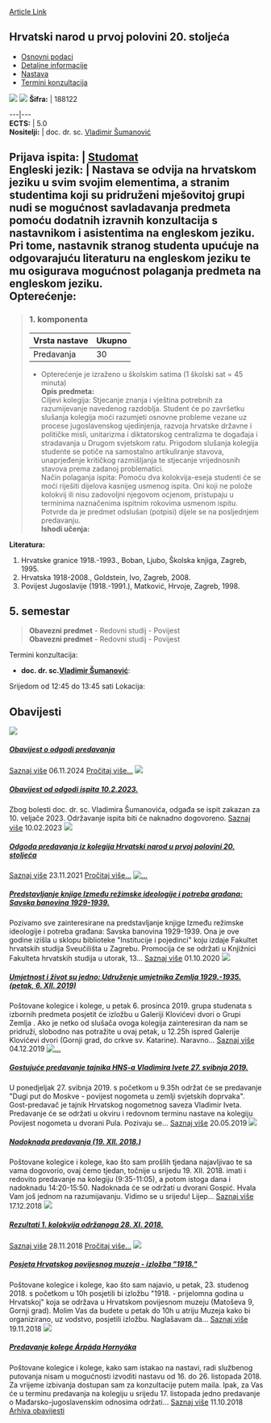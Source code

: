 [Article Link](https://www.fhs.hr/predmet/hnupp2s)

## Hrvatski narod u prvoj polovini 20. stoljeća
  * [Osnovni podaci](https://www.fhs.hr/predmet/hnupp2s#v1id-904815_8086_1_0 "Osnovni podaci")
  * [Detaljne informacije](https://www.fhs.hr/predmet/hnupp2s#v1id-904815_8086_1_1 "Detaljne informacije")
  * [Nastava](https://www.fhs.hr/predmet/hnupp2s#v1id-904815_8086_1_2 "Nastava")
  * [Termini konzultacija](https://www.fhs.hr/predmet/hnupp2s#v1id-904815_8086_1_3 "Termini konzultacija")


[![](https://www.fhs.hr/img/flags/gif/hr.gif)](https://www.fhs.hr/predmet/hnupp2s) [![](https://www.fhs.hr/img/flags/gif/gb.gif)](https://www.fhs.hr/en/course/tcpitfhot2c)
**Šifra:** |  188122  
  
---|---  
**ECTS:** |  5.0   
**Nositelji:** |  doc. dr. sc. [Vladimir Šumanović](https://www.fhs.hr/djelatnik/vladimir.sumanovic)   
  
**Prijava ispita:** |  [Studomat](http://www.isvu.hr/studomat)  
**Engleski jezik:** |  Nastava se odvija na hrvatskom jeziku u svim svojim elementima, a stranim studentima koji su pridruženi mješovitoj grupi nudi se mogućnost savladavanja predmeta pomoću dodatnih izravnih konzultacija s nastavnikom i asistentima na engleskom jeziku. Pri tome, nastavnik stranog studenta upućuje na odgovarajuću literaturu na engleskom jeziku te mu osigurava mogućnost polaganja predmeta na engleskom jeziku.   
**Opterećenje:**  
---  
> ### 1. komponenta
> | Vrsta nastave | Ukupno  
> ---|---  
> Predavanja | 30  
> * Opterećenje je izraženo u školskim satima (1 školski sat = 45 minuta)   
**Opis predmeta:**  
> Ciljevi kolegija: Stjecanje znanja i vještina potrebnih za razumijevanje navedenog razdoblja. Student će po završetku slušanja kolegija moći razumjeti osnovne probleme vezane uz procese jugoslavenskog ujedinjenja, razvoja hrvatske državne i političke misli, unitarizma i diktatorskog centralizma te događaja i stradavanja u Drugom svjetskom ratu. Prigodom slušanja kolegija studente se potiče na samostalno artikuliranje stavova, unaprjeđenje kritičkog razmišljanja te stjecanje vrijednosnih stavova prema zadanoj problematici.  
>  Način polaganja ispita: Pomoću dva kolokvija-eseja studenti će se moći riješiti dijelova kasnijeg usmenog ispita. Oni koji ne polože kolokvij ili nisu zadovoljni njegovom ocjenom, pristupaju u terminima naznačenima ispitnim rokovima usmenom ispitu. Potvrde da je predmet odslušan (potpisi) dijele se na posljednjem predavanju.  
**Ishodi učenja:**  

  
**Literatura:**  
  1. Hrvatske granice 1918.-1993., Boban, Ljubo, Školska knjiga, Zagreb, 1995. 
  2. Hrvatska 1918-2008., Goldstein, Ivo, Zagreb, 2008. 
  3. Povijest Jugoslavije (1918.-1991.), Matković, Hrvoje, Zagreb, 1998. 

  
**5. semestar**  
---  
> **Obavezni predmet** - Redovni studij - Povijest  
>  **Obavezni predmet** - Redovni studij - Povijest  
>   
Termini konzultacija: 
  * **doc. dr. sc.[Vladimir Šumanović](https://www.fhs.hr/djelatnik/vladimir.sumanovic)**: 
  
Srijedom od 12:45 do 13:45 sati
Lokacija: 


## Obavijesti
[ ![](https://www.fhs.hr/_pub/themes_static/hrstud2024/default/img/default_news.jpg) ](https://www.fhs.hr/predmet/hnupp2s?@=21rra#news_114262)
#####  [Obavijest o odgodi predavanja](https://www.fhs.hr/predmet/hnupp2s?@=21rra#news_114262)
[Saznaj više](https://www.fhs.hr/predmet/hnupp2s?@=21rra#news_114262)
06.11.2024
[Pročitaj više...](https://www.fhs.hr/predmet/hnupp2s?@=21rra#news_114262 "Pročitaj obavijest: Obavijest o odgodi predavanja")
[ ![](https://www.fhs.hr/_pub/themes_static/hrstud2024/default/img/default_news.jpg) ](https://www.fhs.hr/predmet/hnupp2s?@=21jto#news_114262)
#####  [Obavijest od odgodi ispita 10.2.2023.](https://www.fhs.hr/predmet/hnupp2s?@=21jto#news_114262)
Zbog bolesti doc. dr. sc. Vladimira Šumanovića, odgađa se ispit zakazan za 10. veljače 2023. Održavanje ispita biti će naknadno dogovoreno. 
[Saznaj više](https://www.fhs.hr/predmet/hnupp2s?@=21jto#news_114262)
10.02.2023
[ ![](https://www.fhs.hr/_pub/themes_static/hrstud2024/default/img/default_news.jpg) ](https://www.fhs.hr/predmet/hnupp2s?@=21gqj#news_114262)
#####  [Odgoda predavanja iz kolegija Hrvatski narod u prvoj polovini 20. stoljeća](https://www.fhs.hr/predmet/hnupp2s?@=21gqj#news_114262)
[Saznaj više](https://www.fhs.hr/predmet/hnupp2s?@=21gqj#news_114262)
23.11.2021
[Pročitaj više...](https://www.fhs.hr/predmet/hnupp2s?@=21gqj#news_114262 "Pročitaj obavijest: Odgoda predavanja iz kolegija Hrvatski narod u prvoj polovini 20. stoljeća")
[ ![...](https://www.fhs.hr/_news/icons/a0bd4785042a115ea2c578ed714710721454_icon.jpg) ](https://www.fhs.hr/predmet/hnupp2s?@=21csu#news_114262)
#####  [Predstavljanje knjige Između režimske ideologije i potreba građana: Savska banovina 1929-1939.](https://www.fhs.hr/predmet/hnupp2s?@=21csu#news_114262)
Pozivamo sve zainteresirane na predstavljanje knjige Između režimske ideologije i potreba građana: Savska banovina 1929-1939. Ona je ove godine izišla u sklopu biblioteke "Institucije i pojedinci" koju izdaje Fakultet hrvatskih studija Sveučilišta u Zagrebu. Promocija će se održati u Knjižnici Fakulteta hrvatskih studija u utorak, 13... 
[Saznaj više](https://www.fhs.hr/predmet/hnupp2s?@=21csu#news_114262)
01.10.2020
[ ![](https://www.fhs.hr/_pub/themes_static/hrstud2024/default/img/default_news.jpg) ](https://www.fhs.hr/predmet/hnupp2s?@=219ia#news_114262)
#####  [Umjetnost i život su jedno: Udruženje umjetnika Zemlja 1929.-1935. (petak, 6. XII. 2019)](https://www.fhs.hr/predmet/hnupp2s?@=219ia#news_114262)
Poštovane kolegice i kolege, u petak 6. prosinca 2019. grupa studenata s izbornih predmeta posjetit će izložbu u Galeriji Klovićevi dvori o Grupi Zemlja . Ako je netko od slušača ovoga kolegija zainteresiran da nam se pridruži, slobodno nas potražite u ovaj petak, u 12.25h ispred Galerije Klovićevi dvori (Gornji grad, do crkve sv. Katarine). Naravno... 
[Saznaj više](https://www.fhs.hr/predmet/hnupp2s?@=219ia#news_114262)
04.12.2019
[ ![...](https://www.fhs.hr/_news/icons/36847979d08cc640dd3224194f71fa298545_icon.jpg) ](https://www.fhs.hr/predmet/hnupp2s?@=217qr#news_114262)
#####  [Gostujuće predavanje tajnika HNS-a Vladimira Ivete 27. svibnja 2019.](https://www.fhs.hr/predmet/hnupp2s?@=217qr#news_114262)
U ponedjeljak 27. svibnja 2019. s početkom u 9.35h održat će se predavanje "Dugi put do Moskve - povijest nogometa u zemlji svjetskih doprvaka". Gost-predavač je tajnik Hrvatskog nogometnog saveza Vladimir Iveta. Predavanje će se održati u okviru i redovnom terminu nastave na kolegiju Povijest nogometa u dvorani Pula. Pozivaju se... 
[Saznaj više](https://www.fhs.hr/predmet/hnupp2s?@=217qr#news_114262)
20.05.2019
[ ![](https://www.fhs.hr/_pub/themes_static/hrstud2024/default/img/default_news.jpg) ](https://www.fhs.hr/predmet/hnupp2s?@=216kt#news_114262)
#####  [Nadoknada predavanja (19. XII. 2018.)](https://www.fhs.hr/predmet/hnupp2s?@=216kt#news_114262)
Poštovane kolegice i kolege, kao što sam prošlih tjedana najavljivao te sa vama dogovorio, ovaj ćemo tjedan, točnije u srijedu 19. XII. 2018. imati i redovito predavanje na kolegiju (9:35-11:05), a potom istoga dana i nadoknadu 14:20-15:50. Nadoknada će se održati u dvorani Gospić. Hvala Vam još jednom na razumijavanju. Vidimo se u srijedu! Lijep... 
[Saznaj više](https://www.fhs.hr/predmet/hnupp2s?@=216kt#news_114262)
17.12.2018
[ ![](https://www.fhs.hr/_pub/themes_static/hrstud2024/default/img/default_news.jpg) ](https://www.fhs.hr/predmet/hnupp2s?@=216ft#news_114262)
#####  [Rezultati 1. kolokvija održanoga 28. XI. 2018.](https://www.fhs.hr/predmet/hnupp2s?@=216ft#news_114262)
[Saznaj više](https://www.fhs.hr/predmet/hnupp2s?@=216ft#news_114262)
28.11.2018
[Pročitaj više...](https://www.fhs.hr/predmet/hnupp2s?@=216ft#news_114262 "Pročitaj obavijest: Rezultati 1. kolokvija održanoga 28. XI. 2018.")
[ ![](https://www.fhs.hr/_pub/themes_static/hrstud2024/default/img/default_news.jpg) ](https://www.fhs.hr/predmet/hnupp2s?@=216bm#news_114262)
#####  [Posjeta Hrvatskog povijesnog muzeja - izložba "1918."](https://www.fhs.hr/predmet/hnupp2s?@=216bm#news_114262)
Poštovane kolegice i kolege, kao što sam najavio, u petak, 23. studenog 2018. s početkom u 10h posjetili bi izložbu "1918. - prijelomna godina u Hrvatskoj" koja se održava u Hrvatskom povijesnom muzeju (Matoševa 9, Gornji grad). Molim Vas da budete u petak do 10h u atriju Muzeja kako bi organizirano, uz vodstvo, posjetili izložbu. Naglašavam da... 
[Saznaj više](https://www.fhs.hr/predmet/hnupp2s?@=216bm#news_114262)
19.11.2018
[ ![](https://www.fhs.hr/_pub/themes_static/hrstud2024/default/img/default_news.jpg) ](https://www.fhs.hr/predmet/hnupp2s?@=215xe#news_114262)
#####  [Predavanje kolege Árpáda Hornyáka](https://www.fhs.hr/predmet/hnupp2s?@=215xe#news_114262)
Poštovane kolegice i kolege, kako sam istakao na nastavi, radi službenog putovanja nisam u mogućnosti izvoditi nastavu od 16. do 26. listopada 2018. Za vrijeme izbivanja dostupan sam za konzultacije putem maila. Ipak, za Vas će u terminu predavanja na kolegiju u srijedu 17. listopada jedno predavanje o Mađarsko-jugoslavenskim odnosima održati... 
[Saznaj više](https://www.fhs.hr/predmet/hnupp2s?@=215xe#news_114262)
11.10.2018
[Arhiva obavijesti](https://www.fhs.hr/predmet/hnupp2s?@=215n9#news_114262 "Arhiva obavijesti")

